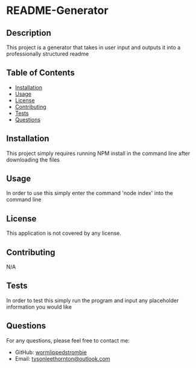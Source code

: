 # README-Generator

  ## Description
This project is a generator that takes in user input and outputs it into a professionally structured readme

## Table of Contents
- [Installation](#installation)
- [Usage](#usage)
- [License](#license)
- [Contributing](#contributing)
- [Tests](#tests)
- [Questions](#questions)

## Installation
This project simply requires running NPM install in the command line after downloading the files

## Usage
In order to use this simply enter the command 'node index' into the command line

## License


This application is not covered by any license.

## Contributing
N/A

## Tests
In order to test this simply run the program and input any placeholder information you would like

## Questions
For any questions, please feel free to contact me:
- GitHub: [wormlippedstrombie](https://github.com/wormlippedstrombie)
- Email: tysonleethornton@outlook.com
